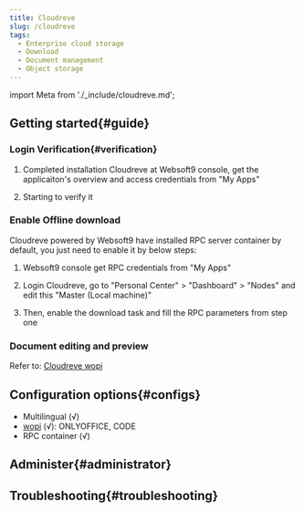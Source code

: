 ```yaml
---
title: Cloudreve
slug: /cloudreve
tags:
  - Enterprise cloud storage 
  - Download 
  - Document management 
  - Object storage  
---
```


import Meta from './_include/cloudreve.md';

<Meta name="meta" />

## Getting started{#guide}

### Login Verification{#verification}

1. Completed installation Cloudreve at Websoft9 console, get the applicaiton's overview and access credentials from "My Apps"  

2. Starting to verify it

### Enable Offline download 

Cloudreve powered by Websoft9 have installed RPC server container by default, you just need to enable it by below steps:  

1. Websoft9 console get RPC credentials from "My Apps"

2. Login Cloudreve, go to "Personal Center" > "Dashboard" > "Nodes" and edit this "Master (Local machine)"
  
3. Then, enable the download task and fill the RPC parameters from step one

### Document editing and preview 

Refer to: [Cloudreve wopi](https://docs.cloudreve.org/use/wopi)

## Configuration options{#configs}

- Multilingual (√)
- [wopi](https://docs.cloudreve.org/use/wopi) (√): ONLYOFFICE, CODE
- RPC container (√)

## Administer{#administrator}

## Troubleshooting{#troubleshooting}
